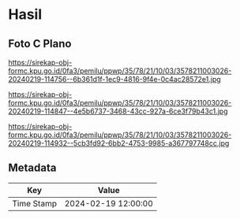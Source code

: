 # Hasil

## Foto C Plano

https://sirekap-obj-formc.kpu.go.id/0fa3/pemilu/ppwp/35/78/21/10/03/3578211003026-20240219-114756--6b361d1f-1ec9-4816-9f4e-0c4ac28572e1.jpg

https://sirekap-obj-formc.kpu.go.id/0fa3/pemilu/ppwp/35/78/21/10/03/3578211003026-20240219-114847--4e5b6737-3468-43cc-927a-6ce3f79b43c1.jpg

https://sirekap-obj-formc.kpu.go.id/0fa3/pemilu/ppwp/35/78/21/10/03/3578211003026-20240219-114932--5cb3fd92-6bb2-4753-9985-a367797748cc.jpg


## Metadata

| Key        | Value               |
| ---------- | ------------------- |
| Time Stamp | 2024-02-19 12:00:00 |



